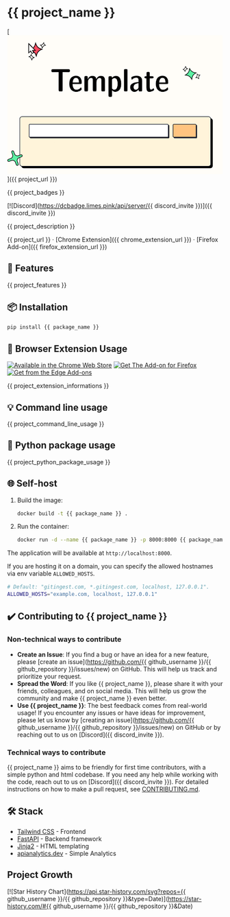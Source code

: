 # {{ project_name }}

[![Image](./docs/frontpage.png "{{ project_name }} main page")]({{ project_url }})

{{ project_badges }}

[![Discord](https://dcbadge.limes.pink/api/server/{{ discord_invite }})]({{ discord_invite }})

{{ project_description }}

{{ project_url }} · [Chrome Extension]({{ chrome_extension_url }}) · [Firefox Add-on]({{ firefox_extension_url }})

## 🚀 Features

{{ project_features }}

## 📦 Installation

``` bash
pip install {{ package_name }}
```

## 🧩 Browser Extension Usage

<!-- markdownlint-disable MD033 -->
<a href="{{ chrome_extension_url }}" target="_blank" title="Get {{ project_name }} Extension from Chrome Web Store"><img height="48" src="https://github.com/user-attachments/assets/20a6e44b-fd46-4e6c-8ea6-aad436035753" alt="Available in the Chrome Web Store" /></a>
<a href="{{ firefox_extension_url }}" target="_blank" title="Get {{ project_name }} Extension from Firefox Add-ons"><img height="48" src="https://github.com/user-attachments/assets/c0e99e6b-97cf-4af2-9737-099db7d3538b" alt="Get The Add-on for Firefox" /></a>
<a href="{{ edge_extension_url }}" target="_blank" title="Get {{ project_name }} Extension from Edge Add-ons"><img height="48" src="https://github.com/user-attachments/assets/204157eb-4cae-4c0e-b2cb-db514419fd9e" alt="Get from the Edge Add-ons" /></a>
<!-- markdownlint-enable MD033 -->

{{ project_extension_informations }}

## 💡 Command line usage

{{ project_command_line_usage }}

## 🐛 Python package usage

{{ project_python_package_usage }}

## 🌐 Self-host

1. Build the image:

   ``` bash
   docker build -t {{ package_name }} .
   ```

2. Run the container:

   ``` bash
   docker run -d --name {{ package_name }} -p 8000:8000 {{ package_name }}
   ```

The application will be available at `http://localhost:8000`.

If you are hosting it on a domain, you can specify the allowed hostnames via env variable `ALLOWED_HOSTS`.

   ```bash
   # Default: "gitingest.com, *.gitingest.com, localhost, 127.0.0.1".
   ALLOWED_HOSTS="example.com, localhost, 127.0.0.1"
   ```

## ✔️ Contributing to {{ project_name }}

### Non-technical ways to contribute

- **Create an Issue**: If you find a bug or have an idea for a new feature, please [create an issue](https://github.com/{{ github_username }}/{{ github_repository }}/issues/new) on GitHub. This will help us track and prioritize your request.
- **Spread the Word**: If you like {{ project_name }}, please share it with your friends, colleagues, and on social media. This will help us grow the community and make {{ project_name }} even better.
- **Use {{ project_name }}**: The best feedback comes from real-world usage! If you encounter any issues or have ideas for improvement, please let us know by [creating an issue](https://github.com/{{ github_username }}/{{ github_repository }}/issues/new) on GitHub or by reaching out to us on [Discord]({{ discord_invite }}).

### Technical ways to contribute

{{ project_name }} aims to be friendly for first time contributors, with a simple python and html codebase. If you need any help while working with the code, reach out to us on [Discord]({{ discord_invite }}). For detailed instructions on how to make a pull request, see [CONTRIBUTING.md](./CONTRIBUTING.md).

## 🛠️ Stack

- [Tailwind CSS](https://tailwindcss.com) - Frontend
- [FastAPI](https://github.com/fastapi/fastapi) - Backend framework
- [Jinja2](https://jinja.palletsprojects.com) - HTML templating
- [apianalytics.dev](https://www.apianalytics.dev) - Simple Analytics

## Project Growth

[![Star History Chart](https://api.star-history.com/svg?repos={{ github_username }}/{{ github_repository }}&type=Date)](https://star-history.com/#{{ github_username }}/{{ github_repository }}&Date)
